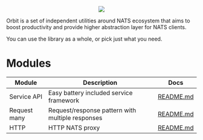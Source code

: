 <p align="center">
  <img src="rbit-3.png">
</p>


Orbit is a set of independent utilities around NATS ecosystem that aims to boost
productivity and provide higher abstraction layer for NATS clients.

You can use the library as a whole, or pick just what you need.

# Modules

| Module   | Description  | Docs  |
|----------|--------------|-------|
| Service API   | Easy battery included service framework           | [README.md](service/README.md)        |
| Request many  | Request/response pattern with multiple responses  | [README.md](request_many/README.md)   |
| HTTP          | HTTP NATS proxy                                   | [README.md](http/README.md)           |
